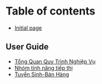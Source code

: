 # Table of contents

* [Initial page](README.md)

## User Guide <a id="tong-quan-qui-trinh-nghiep-vu"></a>

* [Tổng Quan Quy Trình Nghiệp Vụ](tong-quan-qui-trinh-nghiep-vu/tong-quan-quy-trinh-nghiep-vu.md)
* [Nhóm tính năng tiếp thị](tong-quan-qui-trinh-nghiep-vu/nhom-tinh-nang-tiep-thi.md)
* [Tuyển Sinh-Bán Hàng](tong-quan-qui-trinh-nghiep-vu/tuyen-sinh-ban-hang.md)

